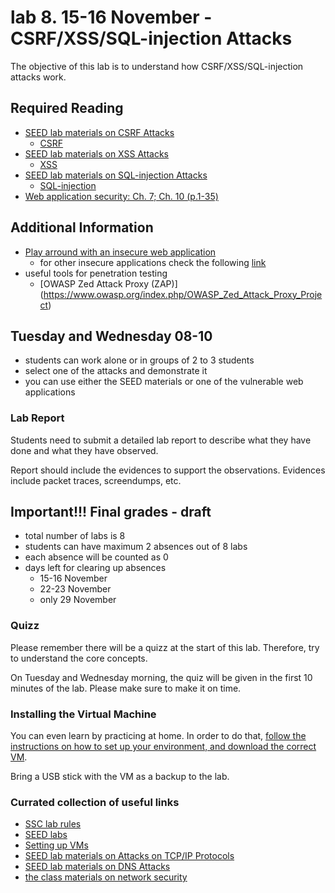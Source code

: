 # lab 8. 15-16 November - CSRF/XSS/SQL-injection Attacks 

The objective of this lab is to understand how CSRF/XSS/SQL-injection attacks work. 

## Required Reading
- [SEED lab materials on CSRF Attacks](http://www.cis.syr.edu/~wedu/seed/Labs/Web/CSRF_Collabtive/)
	- [CSRF](https://www.owasp.org/index.php/Cross-Site_Request_Forgery_(CSRF))
- [SEED lab materials on XSS Attacks](http://www.cis.syr.edu/~wedu/seed/Labs/Web/XSS_Collabtive/)
	- [XSS](https://www.owasp.org/index.php/Cross-site_Scripting_(XSS))
- [SEED lab materials on SQL-injection Attacks](http://www.cis.syr.edu/~wedu/seed/Labs/Web/SQL_Injection_Collabtive/)
	- [SQL-injection](https://www.owasp.org/index.php/SQL_Injection)
- [Web application security: Ch. 7; Ch. 10 (p.1-35)](https://web.archive.org/web/20120905053629/http://code.google.com/edu/submissions/daswani/index.html)


## Additional Information
- [Play arround with an insecure web application](https://www.owasp.org/index.php/Webgoat#tab=Main)
	- for other insecure applications check the following [link](https://www.checkmarx.com/2015/04/16/15-vulnerable-sites-to-legally-practice-your-hacking-skills/)
- useful tools for penetration testing 
	- [OWASP Zed Attack Proxy (ZAP)] (https://www.owasp.org/index.php/OWASP_Zed_Attack_Proxy_Project)
	

## Tuesday and Wednesday 08-10
- students can work alone or in groups of 2 to 3 students
- select one of the attacks and demonstrate it
- you can use either the SEED materials or one of the vulnerable web applications

### Lab Report

Students need to submit a detailed lab report to describe what they have done and what they have observed.

Report should include the evidences to support the observations. Evidences include packet traces, screendumps, etc.

## Important!!! Final grades - draft
- total number of labs is 8
- students can have maximum 2 absences out of 8 labs
- each absence will be counted as 0
- days left for clearing up absences
  - 15-16 November
  - 22-23 November
  - only 29 November

### Quizz

Please remember there will be a quizz at the start of this lab. Therefore, try to understand the core concepts.

On Tuesday and Wednesday morning, the quiz will be given in the first 10 minutes of the lab. 
Please make sure to make it on time. 

### Installing the Virtual Machine

You can even learn by practicing at home. In order to do that, [follow the instructions on how to set up your environment, and download the correct VM](https://github.com/SSC-2016/lab-rules/blob/master/README.md#general-workflow).

Bring a USB stick with the VM as a backup to the lab.

### Currated collection of useful links
- [SSC lab rules](https://github.com/SSC-2016/lab-rules)
- [SEED labs](http://www.cis.syr.edu/~wedu/seed/labs.html)
- [Setting up VMs](http://www.cis.syr.edu/~wedu/seed/lab_env.html)
- [SEED lab materials on Attacks on TCP/IP Protocols](http://www.cis.syr.edu/~wedu/seed/Labs/Attacks_TCPIP/)
- [SEED lab materials on DNS Attacks](http://www.cis.syr.edu/~wedu/seed/Labs/Attacks_DNS/)
- [the class materials on network security](http://staff.cs.upt.ro/~marius/curs/sec/index.html)
